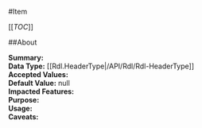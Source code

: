 #Item

[[_TOC_]]

##About

**Summary:**   
**Data Type:** [[Rdl.HeaderType|/API/Rdl/Rdl-HeaderType]]  
**Accepted Values:**   
**Default Value:** null  
**Impacted Features:**   
**Purpose:**   
**Usage:**   
**Caveats:**   

